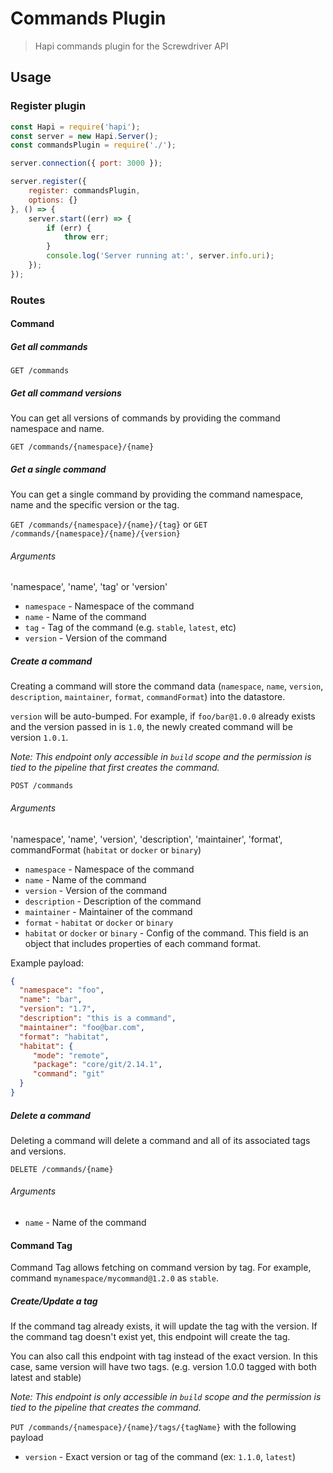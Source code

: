 # Commands Plugin
> Hapi commands plugin for the Screwdriver API

## Usage

### Register plugin

```javascript
const Hapi = require('hapi');
const server = new Hapi.Server();
const commandsPlugin = require('./');

server.connection({ port: 3000 });

server.register({
    register: commandsPlugin,
    options: {}
}, () => {
    server.start((err) => {
        if (err) {
            throw err;
        }
        console.log('Server running at:', server.info.uri);
    });
});
```

### Routes

#### Command

##### Get all commands

`GET /commands`

##### Get all command versions

You can get all versions of commands by providing the command namespace and name.

`GET /commands/{namespace}/{name}`

##### Get a single command

You can get a single command by providing the command namespace, name and the specific version or the tag.

`GET /commands/{namespace}/{name}/{tag}` or `GET /commands/{namespace}/{name}/{version}`

###### Arguments

'namespace', 'name', 'tag' or 'version'

* `namespace` - Namespace of the command
* `name` - Name of the command
* `tag` - Tag of the command (e.g. `stable`, `latest`, etc)
* `version` - Version of the command

##### Create a command

Creating a command will store the command data (`namespace`, `name`, `version`, `description`, `maintainer`, `format`, `commandFormat`) into the datastore.

`version` will be auto-bumped. For example, if `foo/bar@1.0.0` already exists and the version passed in is `1.0`, the newly created command will be version `1.0.1`.

*Note: This endpoint only accessible in `build` scope and the permission is tied to the pipeline that first creates the command.*

`POST /commands`

###### Arguments

'namespace', 'name', 'version', 'description', 'maintainer', 'format', commandFormat (`habitat` or `docker` or `binary`)

* `namespace` - Namespace of the command
* `name` - Name of the command
* `version` - Version of the command
* `description` - Description of the command
* `maintainer` - Maintainer of the command
* `format` - `habitat` or `docker` or `binary`
* `habitat` or `docker` or `binary` - Config of the command. This field is an object that includes properties of each command format.

Example payload:
```json
{
  "namespace": "foo",
  "name": "bar",
  "version": "1.7",
  "description": "this is a command",
  "maintainer": "foo@bar.com",
  "format": "habitat",
  "habitat": {
     "mode": "remote",
     "package": "core/git/2.14.1",
     "command": "git"
  }
}
```

##### Delete a command
Deleting a command will delete a command and all of its associated tags and versions.

`DELETE /commands/{name}`

###### Arguments

* `name` - Name of the command

#### Command Tag
Command Tag allows fetching on command version by tag. For example, command `mynamespace/mycommand@1.2.0` as `stable`.

##### Create/Update a tag

If the command tag already exists, it will update the tag with the version. If the command tag doesn't exist yet, this endpoint will create the tag. 

You can also call this endpoint with tag instead of the exact version. In this case, same version will have two tags.  (e.g. version 1.0.0 tagged with both latest and stable)

*Note: This endpoint is only accessible in `build` scope and the permission is tied to the pipeline that creates the command.*

`PUT /commands/{namespace}/{name}/tags/{tagName}` with the following payload

* `version` - Exact version or tag of the command (ex: `1.1.0`, `latest`)
